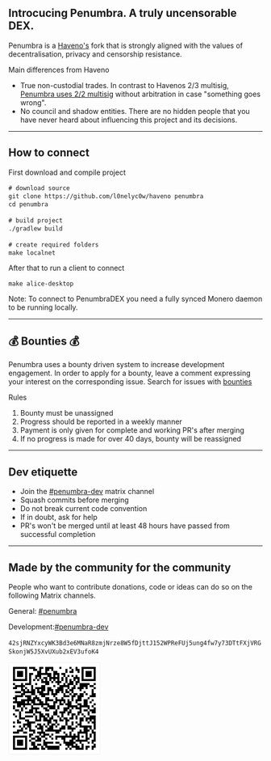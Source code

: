 ## Introcucing Penumbra. A truly uncensorable DEX.

Penumbra is a <a href="https://github.com/haveno-dex/haveno">Haveno's</a> fork that is strongly aligned with the values of decentralisation, privacy and censorship resistance.

Main differences from Haveno
- True non-custodial trades. In contrast to Havenos 2/3 multisig, [Penumbra uses 2/2 multisig](https://gitlab.com/l0nelyc0w/penumbra/-/tree/penumbra-master/docs/new_protocol.pdf) without arbitration in case "something goes wrong".
- No council and shadow entities. There are no hidden people that you have never heard about influencing this project and its decisions.

---
## How to connect

First download and compile project
```
# download source
git clone https://github.com/l0nelyc0w/haveno penumbra
cd penumbra

# build project
./gradlew build

# create required folders
make localnet
```
After that to run a client to connect
```
make alice-desktop
```
Note: To connect to PenumbraDEX you need a fully synced Monero daemon to be running locally.

---
## 💰️ Bounties 💰️

Penumbra uses a bounty driven system to increase development engagement.
In order to apply for a bounty, leave a comment expressing your interest on the corresponding issue.
Search for issues with [bounties](https://gitlab.com/l0nelyc0w/penumbra/-/issues/?sort=created_date&state=opened&label_name%5B%5D=Bounty%20%F0%9F%92%B0%EF%B8%8F&first_page_size=20)

Rules
1. Bounty must be unassigned
2. Progress should be reported in a weekly manner
3. Payment is only given for complete and working PR's after merging
4. If no progress is made for over 40 days, bounty will be reassigned
---
## Dev etiquette

- Join the [#penumbra-dev](https://matrix.to/#/#penumbra-dev:penumbra.social) matrix channel
- Squash commits before merging
- Do not break current code convention
- If in doubt, ask for help
- PR's won't be merged until at least 48 hours have passed from successful completion
---
## Made by the community for the community

People who want to contribute donations, code or ideas can do so on the following Matrix channels.

General: [#penumbra](https:/matrix.to/#/#penumbra:penumbra.social)

Development:[#penumbra-dev](https://matrix.to/#/#penumbra-dev:penumbra.social)

`42sjRNZYxcyWK3Bd3e6MNaR8zmjNrze8W5fDjttJ152WPReFUj5ung4fw7y73DTtFXjVRGSkonjW5J5XvUXub2xEV3ufoK4`

![monero donation address](qrcode.jpeg)

